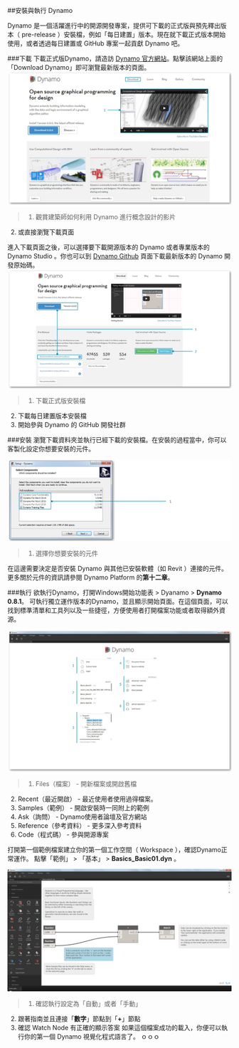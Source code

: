 ##安裝與執行 Dynamo

Dynamo 是一個活躍進行中的開源開發專案，提供可下載的正式版與預先釋出版本（ pre-release ）安裝檔，例如「每日建置」版本。現在就下載正式版本開始使用，或者透過每日建置或 GitHub 專案一起貢獻 Dynamo 吧。

###下載
下載正式版Dynamo，請造訪 [Dynamo 官方網站](http://dynamobim.com/)。點擊該網站上面的「Download Dynamo」即可瀏覽最新版本的頁面。
![website homepage](images/2-1/01-DynamoHomepage.png)
>1. 觀賞建築師如何利用 Dynamo 進行概念設計的影片
2.  或直接瀏覽下載頁面


進入下載頁面之後，可以選擇要下載開源版本的 Dynamo 或者專業版本的 Dynamo Studio 。你也可以到 [Dynamo Github](https://github.com/DynamoDS/Dynamo) 頁面下載最新版本的 Dynamo 開發原始碼。
![website downloads page](images/2-1/02-DynamoDownload.png)


> 1. 下載正式版安裝檔
2. 下載每日建置版本安裝檔
3. 開始參與 Dynamo 的 GitHub 開發社群

###安裝
瀏覽下載資料夾並執行已經下載的安裝檔。在安裝的過程當中，你可以客製化設定你想要安裝的元件。

![Setup Window](images/2-1/03-InstallSetup.png)
> 1. 選擇你想要安裝的元件

在這邊需要決定是否安裝 Dynamo 與其他已安裝軟體（如 Revit ）連接的元件。更多關於元件的資訊請參閱 Dynamo Platform 的**第十二章**。


###執行
欲執行Dynamo，打開Windows開始功能表 > Dyanamo > **Dynamo 0.8.1**。 可執行獨立運作版本的Dynamo，並且顯示開始頁面。在這個頁面，可以找到標準清單和工具列以及一些捷徑，方便使用者打開檔案功能或者取得額外資源。

![NEEDS UPDATE - labels Dynamo start page](images/2-1/04-DynamoStartpage.png)

>1. Files（檔案） - 開新檔案或開啟舊檔
2. Recent（最近開啟） - 最近使用者使用過得檔案。
3. Samples（範例） - 開啟安裝時一同附上的範例
4. Ask（詢問） - Dynamo使用者論壇及官方網站
5. Reference（參考資料） - 更多深入參考資料
6. Code（程式碼） - 參與開源專案

打開第一個範例檔案建立你的第一個工作空間（ Workspace ），確認Dynamo正常運作。 點擊「範例」 > 「基本」 > **Basics_Basic01.dyn** 。

![NEEDS UPDATE - Basics_Basic01](images/2-1/05-Basics_Basic01.png)
> 1. 確認執行設定為「自動」或者「手動」
2. 跟著指南並且連接「**數字**」節點到「**+**」節點
3. 確認 Watch Node 有正確的顯示答案 
如果這個檔案成功的載入，你便可以執行你的第一個 Dynamo 視覺化程式語言了。
ｏｏｏ
